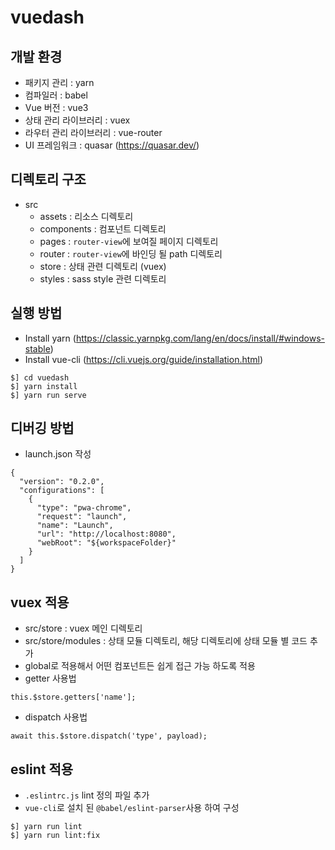 # vuedash

## 개발 환경
 - 패키지 관리 : yarn
 - 컴파일러 : babel
 - Vue 버전 : vue3
 - 상태 관리 라이브러리 : vuex
 - 라우터 관리 라이브러리 : vue-router
 - UI 프레임워크 : quasar (https://quasar.dev/)

## 디렉토리 구조
 - src
   * assets : 리소스 디렉토리
   * components : 컴포넌트 디렉토리
   * pages : `router-view`에 보여질 페이지 디렉토리
   * router : `router-view`에 바인딩 될 path 디렉토리
   * store : 상태 관련 디렉토리 (vuex)
   * styles : sass style 관련 디렉토리

## 실행 방법
 - Install yarn (https://classic.yarnpkg.com/lang/en/docs/install/#windows-stable)
 - Install vue-cli (https://cli.vuejs.org/guide/installation.html)
```
$] cd vuedash
$] yarn install
$] yarn run serve
```

## 디버깅 방법
 - launch.json 작성
```
{
  "version": "0.2.0",
  "configurations": [
    {
      "type": "pwa-chrome",
      "request": "launch",
      "name": "Launch",
      "url": "http://localhost:8080",
      "webRoot": "${workspaceFolder}"
    }
  ]
}
```

## vuex 적용
 - src/store : vuex 메인 디렉토리
 - src/store/modules : 상태 모듈 디렉토리, 해당 디렉토리에 상태 모듈 별 코드 추가
 - global로 적용해서 어떤 컴포넌트든 쉽게 접근 가능 하도록 적용
 - getter 사용법
```
this.$store.getters['name'];
```
 - dispatch 사용법
```
await this.$store.dispatch('type', payload);
```

## eslint 적용
 - `.eslintrc.js` lint 정의 파일 추가
 - `vue-cli`로 설치 된 `@babel/eslint-parser`사용 하여 구성
```
$] yarn run lint
$] yarn run lint:fix
```
